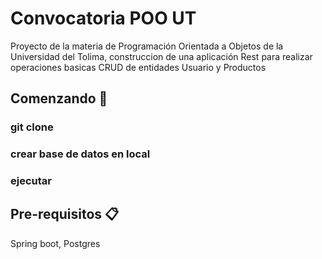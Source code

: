 # Convocatoria POO UT


Proyecto de la materia de Programación Orientada a Objetos de la Universidad del Tolima, construccion de una aplicación Rest para realizar operaciones basicas CRUD de entidades Usuario y Productos 
## Comenzando 🚀
### git clone
### crear base de datos en local
### ejecutar
## Pre-requisitos 📋

Spring boot, 
Postgres

